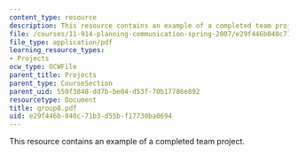 ```yaml
---
content_type: resource
description: This resource contains an example of a completed team project.
file: /courses/11-914-planning-communication-spring-2007/e29f446b040c71b3d55bf17730ba0694_group8.pdf
file_type: application/pdf
learning_resource_types:
- Projects
ocw_type: OCWFile
parent_title: Projects
parent_type: CourseSection
parent_uid: 550f3848-dd7b-be04-d53f-70b17786e892
resourcetype: Document
title: group8.pdf
uid: e29f446b-040c-71b3-d55b-f17730ba0694
---
```

This resource contains an example of a completed team project.

